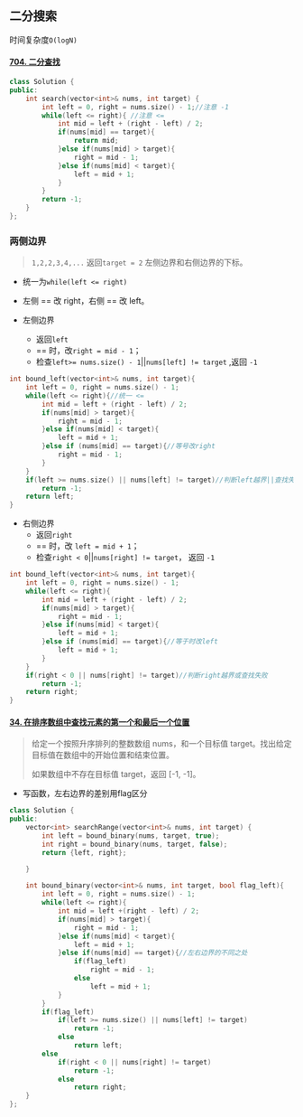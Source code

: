 ## 二分搜索

时间复杂度`O(logN)`

#### [704. 二分查找](https://leetcode-cn.com/problems/binary-search/)

```c++
class Solution {
public:
    int search(vector<int>& nums, int target) {
        int left = 0, right = nums.size() - 1;//注意 -1
        while(left <= right){ //注意 <=
            int mid = left + (right - left) / 2;
            if(nums[mid] == target){
                return mid;
            }else if(nums[mid] > target){
                right = mid - 1;
            }else if(nums[mid] < target){
                left = mid + 1;
            }
        }
        return -1;
    }
};
```

### 两侧边界

> `1,2,2,3,4,...`  返回`target = 2` 左侧边界和右侧边界的下标。

- 统一为`while(left <= right)`
- 左侧 == 改 right，右侧 == 改 left。

- 左侧边界
  - 返回`left`
  - == 时，改`right = mid - 1`；
  - 检查`left>= nums.size() - 1`||`nums[left] != target` ,返回 `-1`

``` c++
int bound_left(vector<int>& nums, int target){
    int left = 0, right = nums.size() - 1;
    while(left <= right){//统一 <=
        int mid = left + (right - left) / 2;
        if(nums[mid] > target){
            right = mid - 1;
		}else if(nums[mid] < target){
            left = mid + 1;
        }else if (nums[mid] == target){//等号改right
            right = mid - 1;
		}
	}
    if(left >= nums.size() || nums[left] != target)//判断left越界||查找失败
        return -1;
    return left;
}
```



- 右侧边界
  - 返回`right`
  - == 时，改 `left = mid + 1`；
  - 检查`right < 0`||`nums[right] != target`， 返回 `-1`

``` c++
int bound_left(vector<int>& nums, int target){
    int left = 0, right = nums.size() - 1;
    while(left <= right){
        int mid = left + (right - left) / 2;
        if(nums[mid] > target){
            right = mid - 1;
		}else if(nums[mid] < target){
            left = mid + 1;
        }else if (nums[mid] == target){//等于时改left
            left = mid + 1;
		}
	}
    if(right < 0 || nums[right] != target)//判断right越界或查找失败
        return -1;
    return right;
}
```

#### [34. 在排序数组中查找元素的第一个和最后一个位置](https://leetcode-cn.com/problems/find-first-and-last-position-of-element-in-sorted-array/)

> 给定一个按照升序排列的整数数组 nums，和一个目标值 target。找出给定目标值在数组中的开始位置和结束位置。
>
> 如果数组中不存在目标值 target，返回 [-1, -1]。
>

- 写函数，左右边界的差别用flag区分

``` c++
class Solution {
public:
    vector<int> searchRange(vector<int>& nums, int target) {
        int left = bound_binary(nums, target, true);
        int right = bound_binary(nums, target, false);
        return {left, right};

    }
    
    int bound_binary(vector<int>& nums, int target, bool flag_left){
        int left = 0, right = nums.size() - 1;
        while(left <= right){
            int mid = left +(right - left) / 2;
            if(nums[mid] > target){
                right = mid - 1;
            }else if(nums[mid] < target){
                left = mid + 1;
            }else if(nums[mid] == target){//左右边界的不同之处
                if(flag_left)
                    right = mid - 1;
                else
                    left = mid + 1;
            } 
        }
        if(flag_left)
            if(left >= nums.size() || nums[left] != target)
                return -1;
            else
                return left;
        else
            if(right < 0 || nums[right] != target)
                return -1;
            else
                return right;
    }
};
```

